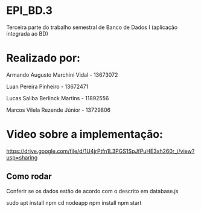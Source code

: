 # EPI_BD.3
Terceira parte do trabalho semestral de Banco de Dados I (aplicação integrada ao BD)

# Realizado por:
Armando Augusto Marchini Vidal - 13673072

Luan Pereira Pinheiro - 13672471

Lucas Saliba Berlinck Martins - 11892556

Marcos Vilela Rezende Júnior - 13729806

# Video sobre a implementação:
https://drive.google.com/file/d/1U4jrPtfn1L3PGS1SpJfPuHE3xh260r_i/view?usp=sharing

## Como rodar
Conferir se os dados estão de acordo com o descrito em database.js

sudo apt install npm
cd nodeapp
npm install
npm start

